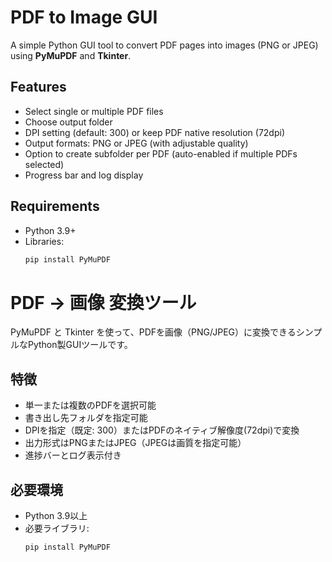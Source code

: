 # PDF to Image GUI

A simple Python GUI tool to convert PDF pages into images (PNG or JPEG) using **PyMuPDF** and **Tkinter**.

## Features
- Select single or multiple PDF files
- Choose output folder
- DPI setting (default: 300) or keep PDF native resolution (72dpi)
- Output formats: PNG or JPEG (with adjustable quality)
- Option to create subfolder per PDF (auto-enabled if multiple PDFs selected)
- Progress bar and log display

## Requirements
- Python 3.9+  
- Libraries:  
  ```bash
  pip install PyMuPDF


# PDF → 画像 変換ツール

PyMuPDF と Tkinter を使って、PDFを画像（PNG/JPEG）に変換できるシンプルなPython製GUIツールです。

## 特徴

- 単一または複数のPDFを選択可能
- 書き出し先フォルダを指定可能
- DPIを指定（既定: 300）またはPDFのネイティブ解像度(72dpi)で変換
- 出力形式はPNGまたはJPEG（JPEGは画質を指定可能）
- 進捗バーとログ表示付き

## 必要環境
- Python 3.9以上
- 必要ライブラリ:
  ```bash
  pip install PyMuPDF
